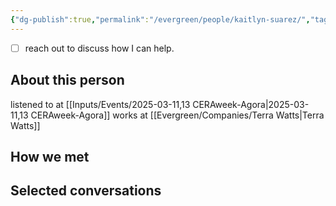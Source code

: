 ```yaml
---
{"dg-publish":true,"permalink":"/evergreen/people/kaitlyn-suarez/","tags":["people"]}
---
```


- [ ] reach out to discuss how I can help.
## About this person
listened to at [[Inputs/Events/2025-03-11,13 CERAweek-Agora\|2025-03-11,13 CERAweek-Agora]]
works at [[Evergreen/Companies/Terra Watts\|Terra Watts]]
## How we met


## Selected conversations
